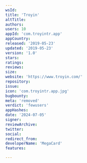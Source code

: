 ```yaml
---
wsId: 
title: 'Troyin'
altTitle: 
authors: 
users: 10
appId: 'com.troyintr.app'
appCountry: 
released: '2019-05-23'
updated: '2019-05-23'
version: '1.0'
stars: 
ratings: 
reviews: 
size: 
website: 'https://www.troyin.com/'
repository: 
issue: 
icon: 'com.troyintr.app.jpg'
bugbounty: 
meta: 'removed'
verdict: 'fewusers'
appHashes: 
date: '2024-07-05'
signer: 
reviewArchive: 
twitter: 
social: 
redirect_from: 
developerName: 'MegaCard'
features: 

---
```


